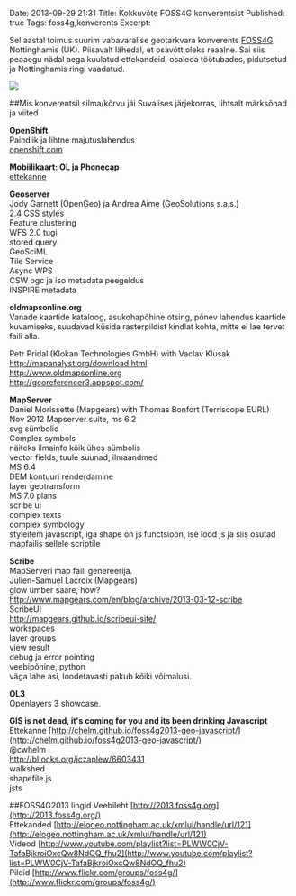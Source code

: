 Date: 2013-09-29 21:31
Title: Kokkuvõte FOSS4G konverentsist
Published: true
Tags: foss4g,konverents
Excerpt: 

Sel aastal toimus suurim vabavaralise geotarkvara konverents [FOSS4G](http://foss4g.org/ "FOSS4G") Nottinghamis (UK). Piisavalt lähedal, et osavõtt oleks reaalne. Sai siis peaaegu nädal aega kuulatud ettekandeid, osaleda töötubades, pidutsetud ja Nottinghamis ringi vaadatud.

![](http://farm8.staticflickr.com/7360/9807680886_b60b6598ae_c.jpg)

##Mis konverentsil silma/kõrvu jäi
Suvalises järjekorras, lihtsalt märksõnad ja viited

**OpenShift**  
Paindlik ja lihtne majutuslahendus  
[openshift.com](https://www.openshift.com/)

**Mobiilikaart: OL ja Phonecap**  
[ettekanne](http://pgiraud.github.io/foss4g2013_mobile/#/)

**Geoserver**  
Jody Garnett (OpenGeo) ja Andrea Aime (GeoSolutions s.a.s.)  
2.4 CSS styles  
Feature clustering  
WFS 2.0 tugi  
stored query  
GeoSciML  
Tile Service  
Async WPS  
CSW ogc ja iso metadata peegeldus  
INSPIRE metadata

**oldmapsonline.org**  
Vanade kaartide kataloog, asukohapõhine otsing, põnev lahendus kaartide kuvamiseks, suudavad küsida rasterpildist kindlat kohta, mitte ei lae tervet faili alla.

Petr Pridal (Klokan Technologies GmbH) with Vaclav Klusak  
http://mapanalyst.org/download.html  
http://www.oldmapsonline.org  
http://georeferencer3.appspot.com/

**MapServer**  
Daniel Morissette (Mapgears) with Thomas Bonfort (Terriscope EURL)  
Nov 2012 Mapserver suite, ms 6.2  
svg sümbolid  
Complex symbols  
näiteks ilmainfo kõik ühes sümbolis  
vector fields, tuule suunad, ilmaandmed  
MS 6.4  
DEM kontuuri renderdamine  
layer geotransform  
MS 7.0 plans  
scribe ui  
complex texts  
complex symbology  
styleitem javascript, iga shape on js functsioon, ise lood js ja siis osutad mapfailis sellele scriptile

**Scribe**  
MapServeri map faili genereerija.  
Julien-Samuel Lacroix (Mapgears)  
glow ümber saare, how?  
http://www.mapgears.com/en/blog/archive/2013-03-12-scribe  
ScribeUI  
http://mapgears.github.io/scribeui-site/  
workspaces  
layer groups  
view result  
debug ja error pointing  
veebipõhine, python  
väga lahe asi, loodetavasti pakub kõiki võimalusi.

**OL3**  
Openlayers 3 showcase.

**GIS is not dead, it's coming for you and its been drinking Javascript**  
Ettekanne [http://chelm.github.io/foss4g2013-geo-javascript/](http://chelm.github.io/foss4g2013-geo-javascript/)  
@cwhelm  
http://bl.ocks.org/jczaplew/6603431  
walkshed  
shapefile.js  
jsts

##FOSS4G2013 lingid
Veebileht [http://2013.foss4g.org](http://2013.foss4g.org/)  
Ettekanded [http://elogeo.nottingham.ac.uk/xmlui/handle/url/121](http://elogeo.nottingham.ac.uk/xmlui/handle/url/121)  
Videod [http://www.youtube.com/playlist?list=PLWW0CjV-TafaBjkroiOxcQw8NdOQ_fhu2](http://www.youtube.com/playlist?list=PLWW0CjV-TafaBjkroiOxcQw8NdOQ_fhu2)  
Pildid [http://www.flickr.com/groups/foss4g/](http://www.flickr.com/groups/foss4g/)  


